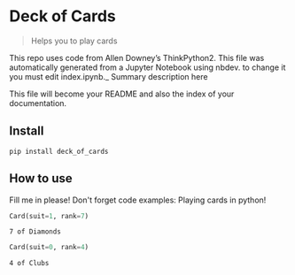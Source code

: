 # Deck of Cards
> Helps you to play cards


This repo uses code from Allen Downey’s ThinkPython2. This file was automatically generated from
a Jupyter Notebook using nbdev. to change it you must edit index.ipynb._ Summary description
here

This file will become your README and also the index of your documentation.

## Install

`pip install deck_of_cards`

## How to use

Fill me in please! Don't forget code examples:
Playing cards in python!

```python
Card(suit=1, rank=7)
```




    7 of Diamonds



```python
Card(suit=0, rank=4)
```




    4 of Clubs


